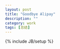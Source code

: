 ```yaml
---
layout: post
title: "Goodbye Alipay"
description: ""
category: work
tags: [总结]
---
```

{% include JB/setup %}
